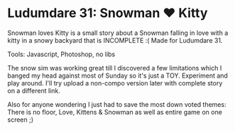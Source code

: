 Ludumdare 31: Snowman :heart: Kitty
====

Snowman loves Kitty is a small story about a Snowman falling in love with a kitty in a snowy backyard that is INCOMPLETE :( Made for Ludumdare 31.

Tools: Javascript, Photoshop, no libs 

The snow sim was working great till I discovered a few limitations which I banged my head against most of Sunday so it's just a TOY. Experiment and play around. I'll try upload a non-compo version later with complete story on a different link. 

Also for anyone wondering I just had to save the most down voted themes: There is no floor, Love, Kittens & Snowman as well as entire game on one screen ;)
